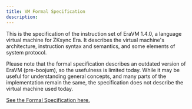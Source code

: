 ```yaml
---
title: VM Formal Specification
description:
---
```


This is the specification of the instruction set of EraVM 1.4.0, a language virtual machine for ZKsync Era.
It describes the virtual machine's architecture, instruction syntax and semantics, and some elements of system protocol.

Please note that the formal specification describes an outdated version of EraVM (pre-boojum), so the usefulness is
limited today. While it may be useful for understanding general concepts, and many parts of the implementation remain
the same, the specification does not describe the virtual machine used today.

[See the Formal Specification here.](https://matter-labs.github.io/eravm-spec/spec.html)
